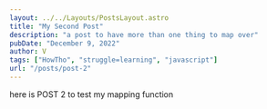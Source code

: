 ```yaml
---
layout: ../../Layouts/PostsLayout.astro
title: "My Second Post"
description: "a post to have more than one thing to map over"
pubDate: "December 9, 2022"
author: V
tags: ["HowTho", "struggle=learning", "javascript"]
url: "/posts/post-2"
---
```


here is POST 2 to test my mapping function
